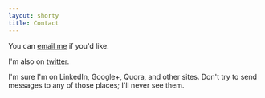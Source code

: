 ```yaml
---
layout: shorty
title: Contact
---
```


You can [email me][email] if you'd like. 

I'm also on [twitter][tw].

I'm sure I'm on LinkedIn, Google+, Quora, and other sites. 
Don't try to send messages to any of those places; I'll never see them.

[email]: mailto:{{site.email}}
[tw]: //twitter.com/{{site.twitter}}
[fb]: //facebook.com/{{site.fb}}

